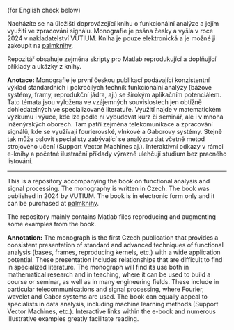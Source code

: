 (for English check below)

Nacházíte se na úložišti doprovázející knihu o funkcionální analýze a jejím využití ve zpracování signálu. Monografie je psána česky a vyšla v roce 2024 v nakladatelství VUTIUM. Kniha je pouze elektronická a je možné ji zakoupit na [palmknihy](https://www.palmknihy.cz/ekniha/moderni-funkcionalni-analyza-s-aplikacemi-ve-zpracovani-signalu-415668).

Repozitář obsahuje zejména skripty pro Matlab reprodukující a doplňující příklady a ukázky z knihy.

**Anotace:** Monografie je první českou publikací podávající konzistentní výklad standardních i pokročilých technik funkcionální analýzy (bázové systémy, framy, reprodukční jádra, aj.) se širokým aplikačním potenciálem. Tato témata jsou vyložena ve vzájemných souvislostech jen obtížně dohledatelných ve specializované literatuře. Využití najde v matematickém výzkumu i výuce, kde lze podle ní vybudovat kurz či seminář, ale i v mnoha inženýrských oborech. Tam patří zejména telekomunikace a zpracování signálů, kde se využívají fourierovské, vlnkové a Gaborovy systémy. Stejně tak může oslovit specialisty zabývající se analýzou dat včetně metod strojového učení (Support Vector Machines aj.). Interaktivní odkazy v rámci e-knihy a početné ilustrační příklady výrazně ulehčují studium bez pracného listování.

-------------------

This is a repository accompanying the book on functional analysis and signal processing. The monography is written in Czech. The book was published in 2024 by VUTIUM. The book is in electronic form only and it can be purchased at [palmknihy](https://www.palmknihy.cz/ekniha/moderni-funkcionalni-analyza-s-aplikacemi-ve-zpracovani-signalu-415668).

The repository mainly contains Matlab files reproducing and augmenting some examples from the book.

**Annotation:** The monograph is the first Czech publication that provides a consistent presentation of standard and advanced techniques of functional analysis (bases, frames, reproducing kernels, etc.) with a wide application potential. These presentation includes relationships that are difficult to find in specialized literature. The monograph will find its use both in mathematical research and in teaching, where it can be used to build a course or seminar, as well as in many engineering fields. These include in particular telecommunications and signal processing, where Fourier, wavelet and Gabor systems are used. The book can equally appeal to specialists in data analysis, including machine learning methods (Support Vector Machines, etc.). Interactive links within the e-book and numerous illustrative examples greatly facilitate reading.
